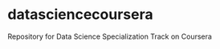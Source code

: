 datasciencecoursera
===================

Repository for Data Science Specialization Track on Coursera
